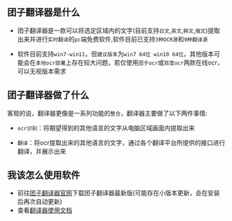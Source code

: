 ## 团子翻译器是什么
- 团子翻译器是一款可以将选定区域内的文字(目前支持`日文`,`英文`,`韩文`,`俄文`)提取出来并进行`实时翻译`的`pc`端免费软件,软件目前已支持`3种OCR源`和`9种翻译源`
  
- 软件目前支持`win7-win11`，但`建议版本`为`win7 64位 win10 64位`，其他版本可能会在`本地ocr部署`上存在较大问题，若仅使用`团子ocr`或`百度ocr`两款在线ocr，可以无视版本需求

## 团子翻译器做了什么
客观的说，翻译器更像是一系列功能的`整合`，翻译器主要做了以下两件事情:
- `ocr识别`：将期望得到的其他语言的文字从电脑区域画面内提取出来

- `翻译`：将ocr提取出来的其他语言的文字，通过各个翻译平台所提供的接口进行翻译，并展示出来

## 我该怎么使用软件
- 前往[团子翻译器官网](https://translator.dango.cloud)下载团子翻译器最新版(可能存在小版本更新，会在安装后再次自动更新)
- 查看[翻译器使用文档](/5.0/basic/start)


